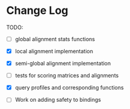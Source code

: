 # Change Log

TODO:
- [ ] global alignment stats functions
- [x] local alignment implementation
- [x] semi-global alignment implementation
- [ ] tests for scoring matrices and alignments
- [x] query profiles and corresponding functions
- [ ] Work on adding safety to bindings

